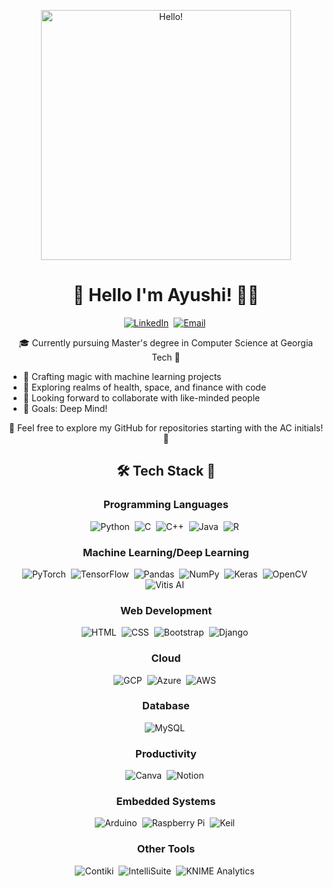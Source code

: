 <!-- Hey there! Looks like you stumbled upon Ayushi's GitHub, buckle up for a journey into the world of technology and beyond! -->

<p align="center">
  <img src="https://media.giphy.com/media/L8K62iTDkzGX6/giphy.gif" width="400" alt="Hello!">
</p>

<h1 align="center">🚀 Hello I'm Ayushi! 👩‍💻</h1>

<p align="center">
  <a href="https://www.linkedin.com/in/ayushi-chakrabarty-7b504220b/"><img src="https://img.shields.io/badge/-Connect_with_me_on_LinkedIn-blue?style=for-the-badge&logo=linkedin&logoColor=white" alt="LinkedIn"></a>&nbsp;
  <a href="mailto:ayushi.chakrabarty31@gmail.com?subject=Hi%20Ayushi"><img src="https://img.shields.io/badge/-Drop_me_a_mail-red?style=for-the-badge&logo=gmail&logoColor=white" alt="Email"></a>&nbsp;
</p>

<p align="center">🎓 Currently pursuing Master's degree in Computer Science at Georgia Tech 🐝</p>

<ul>
  <li>🔭 Crafting magic with machine learning projects</li>
  <li>🌱 Exploring realms of health, space, and finance with code</li>
  <li>👯 Looking forward to collaborate with like-minded people</li>
  <li>🥅  Goals: Deep Mind!</li>
</ul>

<p align="center">🌟 Feel free to explore my GitHub for repositories starting with the AC initials! 🚀</p>

<h2 align="center">🛠️ Tech Stack 🧰</h2>
<div align="center">
<h3 align="center">Programming Languages</h3>

<p align="center">
  <img src="https://img.shields.io/badge/Python-3776AB?style=for-the-badge&logo=python&logoColor=white" alt="Python">&nbsp;
  <img src="https://img.shields.io/badge/C-00599C?style=for-the-badge&logo=c&logoColor=white" alt="C">&nbsp;
  <img src="https://img.shields.io/badge/C++-00599C?style=for-the-badge&logo=c%2B%2B&logoColor=white" alt="C++">&nbsp;
  <img src="https://img.shields.io/badge/Java-007396?style=for-the-badge&logo=java&logoColor=white" alt="Java">&nbsp;
  <img src="https://img.shields.io/badge/R-276DC3?style=for-the-badge&logo=r&logoColor=white" alt="R">&nbsp;
</p>

<h3 align="center">Machine Learning/Deep Learning</h3>

<p align="center">
  <img src="https://img.shields.io/badge/PyTorch-EE4C2C?style=for-the-badge&logo=pytorch&logoColor=white" alt="PyTorch">&nbsp;
  <img src="https://img.shields.io/badge/TensorFlow-FF6F00?style=for-the-badge&logo=tensorflow&logoColor=white" alt="TensorFlow">&nbsp;
  <img src="https://img.shields.io/badge/Pandas-150458?style=for-the-badge&logo=pandas&logoColor=white" alt="Pandas">&nbsp;
  <img src="https://img.shields.io/badge/NumPy-013243?style=for-the-badge&logo=numpy&logoColor=white" alt="NumPy">&nbsp;
  <img src="https://img.shields.io/badge/Keras-D00000?style=for-the-badge&logo=keras&logoColor=white" alt="Keras">&nbsp;
  <img src="https://img.shields.io/badge/OpenCV-5C3EE8?style=for-the-badge&logo=opencv&logoColor=white" alt="OpenCV">&nbsp;
  <img src="https://img.shields.io/badge/Vitis%20AI-005571?style=for-the-badge&logo=xilinx&logoColor=white" alt="Vitis AI">&nbsp;
</p>

<h3 align="center">Web Development</h3>

<p align="center">
  <img src="https://img.shields.io/badge/HTML5-E34F26?style=for-the-badge&logo=html5&logoColor=white" alt="HTML">&nbsp;
  <img src="https://img.shields.io/badge/CSS-1572B6?style=for-the-badge&logo=css3&logoColor=white" alt="CSS">&nbsp;
  <img src="https://img.shields.io/badge/Bootstrap-563D7C?style=for-the-badge&logo=bootstrap&logoColor=white" alt="Bootstrap">&nbsp;
  <img src="https://img.shields.io/badge/Django-092E20?style=for-the-badge&logo=django&logoColor=white" alt="Django">&nbsp;
</p>

<h3 align="center">Cloud</h3>

<p align="center">
  <img src="https://img.shields.io/badge/Google%20Cloud-4285F4?style=for-the-badge&logo=google-cloud&logoColor=white" alt="GCP">&nbsp;
  <img src="https://img.shields.io/badge/Microsoft%20Azure-0089D6?style=for-the-badge&logo=microsoft-azure&logoColor=white" alt="Azure">&nbsp;
  <img src="https://img.shields.io/badge/Amazon%20AWS-232F3E?style=for-the-badge&logo=amazon-aws&logoColor=white" alt="AWS">&nbsp;
</p>

<h3 align="center">Database</h3>

<p align="center">
  <img src="https://img.shields.io/badge/MySQL-4479A1?style=for-the-badge&logo=mysql&logoColor=white" alt="MySQL">&nbsp;
</p>

<h3 align="center">Productivity</h3>

<p align="center">
  <img src="https://img.shields.io/badge/Canva-00C4CC?style=for-the-badge&logo=canva&logoColor=white" alt="Canva">&nbsp;
  <img src="https://img.shields.io/badge/Notion-000000?style=for-the-badge&logo=notion&logoColor=white" alt="Notion">&nbsp;
</p>

<h3 align="center">Embedded Systems</h3>

<p align="center">
  <img src="https://img.shields.io/badge/Arduino-00979D?style=for-the-badge&logo=arduino&logoColor=white" alt="Arduino">&nbsp;
  <img src="https://img.shields.io/badge/Raspberry%20Pi-A22846?style=for-the-badge&logo=raspberry-pi&logoColor=white" alt="Raspberry Pi">&nbsp;
  <img src="https://img.shields.io/badge/Keil-2C2255?style=for-the-badge&logo=arm&logoColor=white" alt="Keil">&nbsp;
</p>

  <h3>Other Tools</h3>

  <p>
    <img src="https://img.shields.io/badge/Contiki-F3E8A4?style=for-the-badge&logo=contiki&logoColor=black" alt="Contiki">&nbsp;
    <img src="https://img.shields.io/badge/IntelliSuite-1B82E1?style=for-the-badge&logo=apache&logoColor=white" alt="IntelliSuite">&nbsp;
    <img src="https://img.shields.io/badge/KNIME%20Analytics-F9A53C?style=for-the-badge&logo=knime&logoColor=black" alt="KNIME Analytics">&nbsp;
  </p>

</div>

<!-- If you're still here, congratulations! You've found the hidden message: "May your code be as elegant as your dreams." ✨ -->
